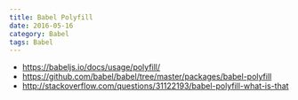 ```yaml
---
title: Babel Polyfill
date: 2016-05-16
category: Babel
tags: Babel
---
```


- https://babeljs.io/docs/usage/polyfill/
- https://github.com/babel/babel/tree/master/packages/babel-polyfill
- http://stackoverflow.com/questions/31122193/babel-polyfill-what-is-that
